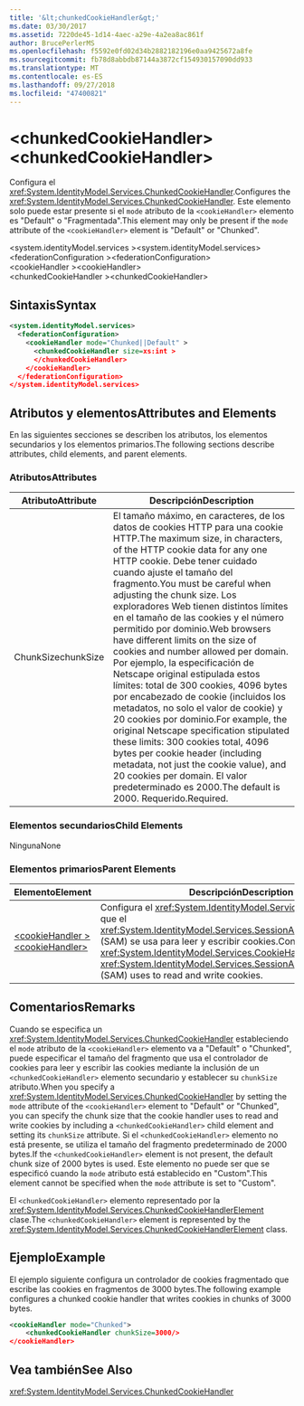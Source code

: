 ```yaml
---
title: '&lt;chunkedCookieHandler&gt;'
ms.date: 03/30/2017
ms.assetid: 7220de45-1d14-4aec-a29e-4a2ea8ac861f
author: BrucePerlerMS
ms.openlocfilehash: f5592e0fd02d34b2882182196e0aa9425672a8fe
ms.sourcegitcommit: fb78d8abbdb87144a3872cf154930157090dd933
ms.translationtype: MT
ms.contentlocale: es-ES
ms.lasthandoff: 09/27/2018
ms.locfileid: "47400821"
---
```

# <a name="ltchunkedcookiehandlergt"></a><span data-ttu-id="6bb40-102">&lt;chunkedCookieHandler&gt;</span><span class="sxs-lookup"><span data-stu-id="6bb40-102">&lt;chunkedCookieHandler&gt;</span></span>
<span data-ttu-id="6bb40-103">Configura el <xref:System.IdentityModel.Services.ChunkedCookieHandler>.</span><span class="sxs-lookup"><span data-stu-id="6bb40-103">Configures the <xref:System.IdentityModel.Services.ChunkedCookieHandler>.</span></span> <span data-ttu-id="6bb40-104">Este elemento solo puede estar presente si el `mode` atributo de la `<cookieHandler>` elemento es "Default" o "Fragmentada".</span><span class="sxs-lookup"><span data-stu-id="6bb40-104">This element may only be present if the `mode` attribute of the `<cookieHandler>` element is "Default" or "Chunked".</span></span>  
  
 <span data-ttu-id="6bb40-105">\<system.identityModel.services ></span><span class="sxs-lookup"><span data-stu-id="6bb40-105">\<system.identityModel.services></span></span>  
<span data-ttu-id="6bb40-106">\<federationConfiguration ></span><span class="sxs-lookup"><span data-stu-id="6bb40-106">\<federationConfiguration></span></span>  
<span data-ttu-id="6bb40-107">\<cookieHandler ></span><span class="sxs-lookup"><span data-stu-id="6bb40-107">\<cookieHandler></span></span>  
<span data-ttu-id="6bb40-108">\<chunkedCookieHandler ></span><span class="sxs-lookup"><span data-stu-id="6bb40-108">\<chunkedCookieHandler></span></span>  
  
## <a name="syntax"></a><span data-ttu-id="6bb40-109">Sintaxis</span><span class="sxs-lookup"><span data-stu-id="6bb40-109">Syntax</span></span>  
  
```xml  
<system.identityModel.services>  
  <federationConfiguration>  
    <cookieHandler mode="Chunked||Default" >  
      <chunkedCookieHandler size=xs:int >  
      </chunkedCookieHandler>  
    </cookieHandler>  
  </federationConfiguration>  
</system.identityModel.services>  
```  
  
## <a name="attributes-and-elements"></a><span data-ttu-id="6bb40-110">Atributos y elementos</span><span class="sxs-lookup"><span data-stu-id="6bb40-110">Attributes and Elements</span></span>  
 <span data-ttu-id="6bb40-111">En las siguientes secciones se describen los atributos, los elementos secundarios y los elementos primarios.</span><span class="sxs-lookup"><span data-stu-id="6bb40-111">The following sections describe attributes, child elements, and parent elements.</span></span>  
  
### <a name="attributes"></a><span data-ttu-id="6bb40-112">Atributos</span><span class="sxs-lookup"><span data-stu-id="6bb40-112">Attributes</span></span>  
  
|<span data-ttu-id="6bb40-113">Atributo</span><span class="sxs-lookup"><span data-stu-id="6bb40-113">Attribute</span></span>|<span data-ttu-id="6bb40-114">Descripción</span><span class="sxs-lookup"><span data-stu-id="6bb40-114">Description</span></span>|  
|---------------|-----------------|  
|<span data-ttu-id="6bb40-115">ChunkSize</span><span class="sxs-lookup"><span data-stu-id="6bb40-115">chunkSize</span></span>|<span data-ttu-id="6bb40-116">El tamaño máximo, en caracteres, de los datos de cookies HTTP para una cookie HTTP.</span><span class="sxs-lookup"><span data-stu-id="6bb40-116">The maximum size, in characters, of the HTTP cookie data for any one HTTP cookie.</span></span> <span data-ttu-id="6bb40-117">Debe tener cuidado cuando ajuste el tamaño del fragmento.</span><span class="sxs-lookup"><span data-stu-id="6bb40-117">You must be careful when adjusting the chunk size.</span></span> <span data-ttu-id="6bb40-118">Los exploradores Web tienen distintos límites en el tamaño de las cookies y el número permitido por dominio.</span><span class="sxs-lookup"><span data-stu-id="6bb40-118">Web browsers have different limits on the size of cookies and number allowed per domain.</span></span> <span data-ttu-id="6bb40-119">Por ejemplo, la especificación de Netscape original estipulada estos límites: total de 300 cookies, 4096 bytes por encabezado de cookie (incluidos los metadatos, no solo el valor de cookie) y 20 cookies por dominio.</span><span class="sxs-lookup"><span data-stu-id="6bb40-119">For example, the original Netscape specification stipulated these limits: 300 cookies total, 4096 bytes per cookie header (including metadata, not just the cookie value), and 20 cookies per domain.</span></span> <span data-ttu-id="6bb40-120">El valor predeterminado es 2000.</span><span class="sxs-lookup"><span data-stu-id="6bb40-120">The default is 2000.</span></span> <span data-ttu-id="6bb40-121">Requerido.</span><span class="sxs-lookup"><span data-stu-id="6bb40-121">Required.</span></span>|  
  
### <a name="child-elements"></a><span data-ttu-id="6bb40-122">Elementos secundarios</span><span class="sxs-lookup"><span data-stu-id="6bb40-122">Child Elements</span></span>  
 <span data-ttu-id="6bb40-123">Ninguna</span><span class="sxs-lookup"><span data-stu-id="6bb40-123">None</span></span>  
  
### <a name="parent-elements"></a><span data-ttu-id="6bb40-124">Elementos primarios</span><span class="sxs-lookup"><span data-stu-id="6bb40-124">Parent Elements</span></span>  
  
|<span data-ttu-id="6bb40-125">Elemento</span><span class="sxs-lookup"><span data-stu-id="6bb40-125">Element</span></span>|<span data-ttu-id="6bb40-126">Descripción</span><span class="sxs-lookup"><span data-stu-id="6bb40-126">Description</span></span>|  
|-------------|-----------------|  
|[<span data-ttu-id="6bb40-127">\<cookieHandler ></span><span class="sxs-lookup"><span data-stu-id="6bb40-127">\<cookieHandler></span></span>](../../../../../docs/framework/configure-apps/file-schema/windows-identity-foundation/cookiehandler.md)|<span data-ttu-id="6bb40-128">Configura el <xref:System.IdentityModel.Services.CookieHandler> que el <xref:System.IdentityModel.Services.SessionAuthenticationModule> (SAM) se usa para leer y escribir cookies.</span><span class="sxs-lookup"><span data-stu-id="6bb40-128">Configures the <xref:System.IdentityModel.Services.CookieHandler> that the <xref:System.IdentityModel.Services.SessionAuthenticationModule> (SAM) uses to read and write cookies.</span></span>|  
  
## <a name="remarks"></a><span data-ttu-id="6bb40-129">Comentarios</span><span class="sxs-lookup"><span data-stu-id="6bb40-129">Remarks</span></span>  
 <span data-ttu-id="6bb40-130">Cuando se especifica un <xref:System.IdentityModel.Services.ChunkedCookieHandler> estableciendo el `mode` atributo de la `<cookieHandler>` elemento va a "Default" o "Chunked", puede especificar el tamaño del fragmento que usa el controlador de cookies para leer y escribir las cookies mediante la inclusión de un `<chunkedCookieHandler>` elemento secundario y establecer su `chunkSize` atributo.</span><span class="sxs-lookup"><span data-stu-id="6bb40-130">When you specify a <xref:System.IdentityModel.Services.ChunkedCookieHandler> by setting the `mode` attribute of the `<cookieHandler>` element to "Default" or "Chunked", you can specify the chunk size that the cookie handler uses to read and write cookies by including a `<chunkedCookieHandler>` child element and setting its `chunkSize` attribute.</span></span> <span data-ttu-id="6bb40-131">Si el `<chunkedCookieHandler>` elemento no está presente, se utiliza el tamaño del fragmento predeterminado de 2000 bytes.</span><span class="sxs-lookup"><span data-stu-id="6bb40-131">If the `<chunkedCookieHandler>` element is not present, the default chunk size of 2000 bytes is used.</span></span> <span data-ttu-id="6bb40-132">Este elemento no puede ser que se especificó cuando la `mode` atributo está establecido en "Custom".</span><span class="sxs-lookup"><span data-stu-id="6bb40-132">This element cannot be specified when the `mode` attribute is set to "Custom".</span></span>  
  
 <span data-ttu-id="6bb40-133">El `<chunkedCookieHandler>` elemento representado por la <xref:System.IdentityModel.Services.ChunkedCookieHandlerElement> clase.</span><span class="sxs-lookup"><span data-stu-id="6bb40-133">The `<chunkedCookieHandler>` element is represented by the <xref:System.IdentityModel.Services.ChunkedCookieHandlerElement> class.</span></span>  
  
## <a name="example"></a><span data-ttu-id="6bb40-134">Ejemplo</span><span class="sxs-lookup"><span data-stu-id="6bb40-134">Example</span></span>  
 <span data-ttu-id="6bb40-135">El ejemplo siguiente configura un controlador de cookies fragmentado que escribe las cookies en fragmentos de 3000 bytes.</span><span class="sxs-lookup"><span data-stu-id="6bb40-135">The following example configures a chunked cookie handler that writes cookies in chunks of 3000 bytes.</span></span>  
  
```xml  
<cookieHandler mode="Chunked">  
    <chunkedCookieHandler chunkSize=3000/>  
</cookieHandler>  
```  
  
## <a name="see-also"></a><span data-ttu-id="6bb40-136">Vea también</span><span class="sxs-lookup"><span data-stu-id="6bb40-136">See Also</span></span>  
 <xref:System.IdentityModel.Services.ChunkedCookieHandler>
